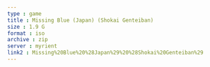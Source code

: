 ```yaml
---
type : game
title : Missing Blue (Japan) (Shokai Genteiban)
size : 1.9 G
format : iso
archive : zip
server : myrient
link2 : Missing%20Blue%20%28Japan%29%20%28Shokai%20Genteiban%29
---
```

